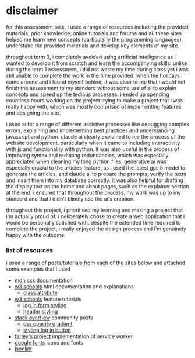 # disclaimer
for this assessment task, i used a range of resources including the provided materials, prior knowledge, online tutorials and forums and ai. these sites helped me learn new concepts (particularly the programming langauges), understand the provided materials and develop key elements of my site.

throughout term 3, i completely avoided using artificial intelligence as i wanted to develop it from scratch and learn the accompanying skills. unlike during the term 1 assessment, i did not waste my time during class yet i was still unable to complete the work in the time provided. when the holidays came around and i found myself behind, it was clear to me that i would not finish the assessment to my standard without some use of ai to explain concepts and speed up the tedious processes. i ended up spending countless hours working on the project trying to make a project that i was really happy with, which was mostly comprised of implementing features and designing the site.

i used ai for a range of different assistive processes like debugging complex errors, explaining and implementing best practices and understanding javascript and python. claude ai clearly explained to me the process of the website development, particularly when it came to including interactivity with js and functionality with python. it was also useful in the process of improving syntax and reducing redundancies, which was especially appreciated when cleaning my  long python files. generative ai was especially crucial to the articles feature, as i used the latest gpt-5 model to generate the articles, and claude ai to prepare the prompts, verify the texts and insert them into my database correctly. it was also helpful for drafting the display text on the home and about pages, such as the explainer section at the end. i ensured that throughout the process, my work was up to my standard and that i didn't blindly use the ai's creation. 

throughout this project, i prioritised my learning and making a project that i'm actually proud of. i deliberately chose to create a web application that i would be personally satisfied with. despite the extended time required to complete the project, i really enjoyed the design process and i'm genuinely happy with the outcome.

### list of resources
i used a range of posts/tutorials from each of the sites below and attached some examples that i used
- [mdn](https://developer.mozilla.org/en-US/docs/Web/CSS) css documentation
- [w3 schools](https://www.w3schools.com/html/) html documentation and explanations
    - [class attribute](https://www.w3schools.com/html/html_classes.asp)
- [w3 schools](https://www.w3schools.com/howto/) feature tutorials
    - [log in form styling](https://www.w3schools.com/howto/howto_css_login_form.asp)
    - [header styling](https://www.w3schools.com/howto/howto_css_style_header.asp)
- [stack overflow](https://stackoverflow.com/) community posts
    - [css opacity gradient](https://stackoverflow.com/questions/15597167/css-opacity-gradient)
    - [styling log in button](https://stackoverflow.com/questions/38128752/adding-login-to-right-top-corner)
- [farley's project](https://github.com/saVmc/Accord) implementation of service worker
- [google fonts](https://fonts.google.com/icons) icons and fonts
- [jsonlint](https://jsonlint.com/)